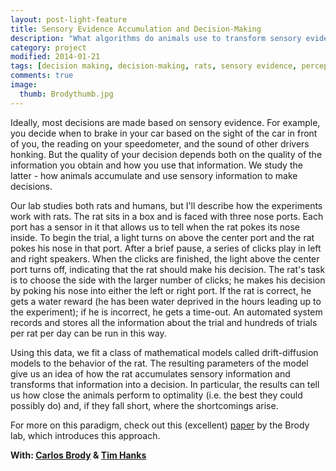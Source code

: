```yaml
---
layout: post-light-feature
title: Sensory Evidence Accumulation and Decision-Making
description: "What algorithms do animals use to transform sensory evidence into decisions?"
category: project
modified: 2014-01-21
tags: [decision making, decision-making, rats, sensory evidence, perception, dynamical systems, drift diffusion models, drift-diffusion models, carlos brody, brody lab, princeton, projects]
comments: true
image:
  thumb: Brodythumb.jpg
---
```


Ideally, most decisions are made based on sensory evidence. For example, you decide when to brake in your car based on the sight of the car in front of you, the reading on your speedometer, and the sound of other drivers honking. But the quality of your decision depends both on the quality of the information you obtain and how you use that information. We study the latter - how animals accumulate and use sensory information to make decisions.

Our lab studies both rats and humans, but I'll describe how the experiments work with rats. The rat sits in a box and is faced with three nose ports. Each port has a sensor in it that allows us to tell when the rat pokes its nose inside. To begin the trial, a light turns on above the center port and the rat pokes his nose in that port. After a brief pause, a series of clicks play in left and right speakers. When the clicks are finished, the light above the center port turns off, indicating that the rat should make his decision. The rat's task is to choose the side with the larger number of clicks; he makes his decision by poking his nose into either the left or right port. If the rat is correct, he gets a water reward (he has been water deprived in the hours leading up to the experiment); if he is incorrect, he gets a time-out. An automated system records and stores all the information about the trial and hundreds of trials per rat per day can be run in this way.

Using this data, we fit a class of mathematical models called drift-diffusion models to the behavior of the rat. The resulting parameters of the model give us an idea of how the rat accumulates sensory information and transforms that information into a decision. In particular, the results can tell us how close the animals perform to optimality (i.e. the best they could possibly do) and, if they fall short, where the shortcomings arise.

For more on this paradigm, check out this (excellent) [paper](http://www.sciencemag.org/content/340/6128/95.abstract) by the Brody lab, which introduces this approach.

<strong>With: [Carlos Brody](http://www.brodylab.org) & [Tim Hanks](http://www.linkedin.com/pub/tim-hanks/7/575/952)</strong>